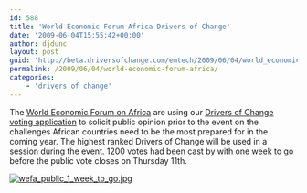 ```yaml
---
id: 588
title: 'World Economic Forum Africa Drivers of Change'
date: '2009-06-04T15:55:42+00:00'
author: djdunc
layout: post
guid: 'http://beta.driversofchange.com/emtech/2009/06/04/world_economic_forum_africa/'
permalink: /2009/06/04/world-economic-forum-africa/
categories:
    - 'drivers of change'
---
```


The [World Economic Forum on Africa](http://www.weforum.org/en/events/WorldEconomicForumonAfrica2008/index.htm) are using our [Drivers of Change voting application](http://vote.driversofchange.com/world-economic-forum-africa-2009/) to solicit public opinion prior to the event on the challenges African countries need to be the most prepared for in the coming year. The highest ranked Drivers of Change will be used in a session during the event. 1200 votes had been cast by with one week to go before the public vote closes on Thursday 11th.

<span class="mt-enclosure mt-enclosure-image">[![wefa_public_1_week_to_go.jpg](https://i0.wp.com/www.driversofchange.com/wp-content/uploads/mt-old/emtech/assets_c/2009/06/wefa_public_1_week_to_go-thumb-400x291.jpg?w=400)](https://i0.wp.com/www.driversofchange.com/wp-content/uploads/mt-old/emtech/images/wefa_public_1_week_to_go.jpg)</span>
